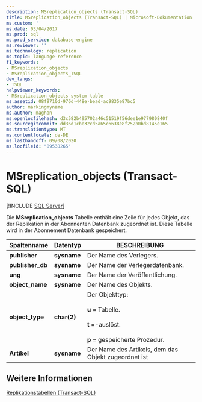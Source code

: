 ```yaml
---
description: MSreplication_objects (Transact-SQL)
title: MSreplication_objects (Transact-SQL) | Microsoft-Dokumentation
ms.custom: ''
ms.date: 03/04/2017
ms.prod: sql
ms.prod_service: database-engine
ms.reviewer: ''
ms.technology: replication
ms.topic: language-reference
f1_keywords:
- MSreplication_objects
- MSreplication_objects_TSQL
dev_langs:
- TSQL
helpviewer_keywords:
- MSreplication_objects system table
ms.assetid: 08f9710d-976d-448e-bead-ac9835e87bc5
author: markingmyname
ms.author: maghan
ms.openlocfilehash: d3c582b495702a46c51519f56dee1e977980840f
ms.sourcegitcommit: dd36d1cbe32cd5a65c6638e8f252b0bd8145e165
ms.translationtype: MT
ms.contentlocale: de-DE
ms.lasthandoff: 09/08/2020
ms.locfileid: "89538265"
---
```

# <a name="msreplication_objects-transact-sql"></a>MSreplication_objects (Transact-SQL)
[!INCLUDE [SQL Server](../../includes/applies-to-version/sqlserver.md)]

  Die **MSreplication_objects** Tabelle enthält eine Zeile für jedes Objekt, das der Replikation in der Abonnenten Datenbank zugeordnet ist. Diese Tabelle wird in der Abonnement Datenbank gespeichert.  
  
|Spaltenname|Datentyp|BESCHREIBUNG|  
|-----------------|---------------|-----------------|  
|**publisher**|**sysname**|Der Name des Verlegers.|  
|**publisher_db**|**sysname**|Der Name der Verlegerdatenbank.|  
|**ung**|**sysname**|Der Name der Veröffentlichung.|  
|**object_name**|**sysname**|Der Name des Objekts.|  
|**object_type**|**char(2)**|Der Objekttyp:<br /><br /> **u** = Tabelle.<br /><br /> **t** =-auslöst.<br /><br /> **p** = gespeicherte Prozedur.|  
|**Artikel**|**sysname**|Der Name des Artikels, dem das Objekt zugeordnet ist|  
  
## <a name="see-also"></a>Weitere Informationen  
 [Replikationstabellen &#40;Transact-SQL&#41;](../../relational-databases/system-tables/replication-tables-transact-sql.md)  
  
  
